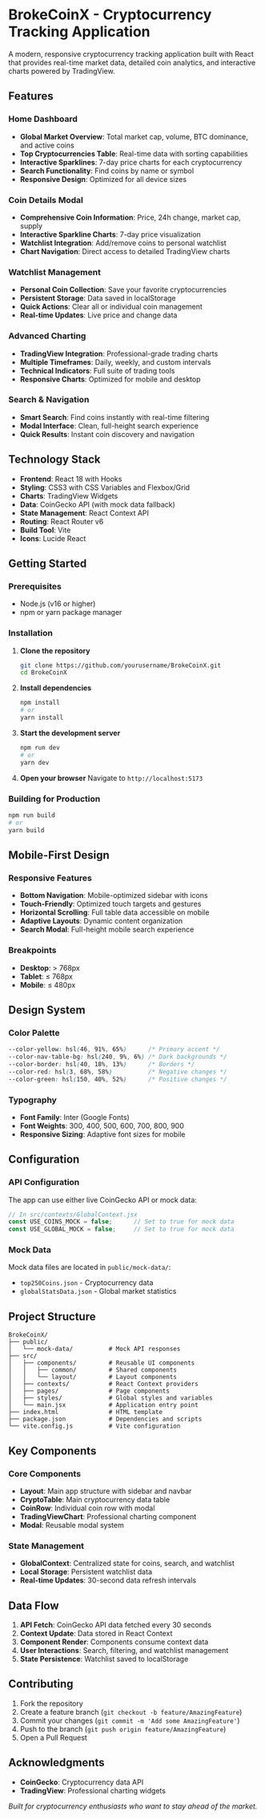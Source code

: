 # BrokeCoinX - Cryptocurrency Tracking Application

A modern, responsive cryptocurrency tracking application built with React that provides real-time market data, detailed coin analytics, and interactive charts powered by TradingView.

## Features

### **Home Dashboard**
- **Global Market Overview**: Total market cap, volume, BTC dominance, and active coins
- **Top Cryptocurrencies Table**: Real-time data with sorting capabilities
- **Interactive Sparklines**: 7-day price charts for each cryptocurrency
- **Search Functionality**: Find coins by name or symbol
- **Responsive Design**: Optimized for all device sizes

### **Coin Details Modal**
- **Comprehensive Coin Information**: Price, 24h change, market cap, supply
- **Interactive Sparkline Charts**: 7-day price visualization
- **Watchlist Integration**: Add/remove coins to personal watchlist
- **Chart Navigation**: Direct access to detailed TradingView charts

### **Watchlist Management**
- **Personal Coin Collection**: Save your favorite cryptocurrencies
- **Persistent Storage**: Data saved in localStorage
- **Quick Actions**: Clear all or individual coin management
- **Real-time Updates**: Live price and change data

### **Advanced Charting**
- **TradingView Integration**: Professional-grade trading charts
- **Multiple Timeframes**: Daily, weekly, and custom intervals
- **Technical Indicators**: Full suite of trading tools
- **Responsive Charts**: Optimized for mobile and desktop

### **Search & Navigation**
- **Smart Search**: Find coins instantly with real-time filtering
- **Modal Interface**: Clean, full-height search experience
- **Quick Results**: Instant coin discovery and navigation

## Technology Stack

- **Frontend**: React 18 with Hooks
- **Styling**: CSS3 with CSS Variables and Flexbox/Grid
- **Charts**: TradingView Widgets
- **Data**: CoinGecko API (with mock data fallback)
- **State Management**: React Context API
- **Routing**: React Router v6
- **Build Tool**: Vite
- **Icons**: Lucide React

## Getting Started

### Prerequisites
- Node.js (v16 or higher)
- npm or yarn package manager

### Installation

1. **Clone the repository**
   ```bash
   git clone https://github.com/yourusername/BrokeCoinX.git
   cd BrokeCoinX
   ```

2. **Install dependencies**
   ```bash
   npm install
   # or
   yarn install
   ```

3. **Start the development server**
   ```bash
   npm run dev
   # or
   yarn dev
   ```

4. **Open your browser**
   Navigate to `http://localhost:5173`

### Building for Production

```bash
npm run build
# or
yarn build
```

## Mobile-First Design

### **Responsive Features**
- **Bottom Navigation**: Mobile-optimized sidebar with icons
- **Touch-Friendly**: Optimized touch targets and gestures
- **Horizontal Scrolling**: Full table data accessible on mobile
- **Adaptive Layouts**: Dynamic content organization
- **Search Modal**: Full-height mobile search experience

### **Breakpoints**
- **Desktop**: > 768px
- **Tablet**: ≤ 768px
- **Mobile**: ≤ 480px

## Design System

### **Color Palette**
```css
--color-yellow: hsl(46, 91%, 65%)      /* Primary accent */
--color-nav-table-bg: hsl(240, 9%, 6%) /* Dark backgrounds */
--color-border: hsl(40, 18%, 13%)      /* Borders */
--color-red: hsl(3, 68%, 58%)          /* Negative changes */
--color-green: hsl(150, 40%, 52%)      /* Positive changes */
```

### **Typography**
- **Font Family**: Inter (Google Fonts)
- **Font Weights**: 300, 400, 500, 600, 700, 800, 900
- **Responsive Sizing**: Adaptive font sizes for mobile

## Configuration

### **API Configuration**
The app can use either live CoinGecko API or mock data:

```javascript
// In src/contexts/GlobalContext.jsx
const USE_COINS_MOCK = false;      // Set to true for mock data
const USE_GLOBAL_MOCK = false;     // Set to true for mock data
```

### **Mock Data**
Mock data files are located in `public/mock-data/`:
- `top250Coins.json` - Cryptocurrency data
- `globalStatsData.json` - Global market statistics

## Project Structure

```
BrokeCoinX/
├── public/
│   └── mock-data/          # Mock API responses
├── src/
│   ├── components/         # Reusable UI components
│   │   ├── common/         # Shared components
│   │   └── layout/         # Layout components
│   ├── contexts/           # React Context providers
│   ├── pages/              # Page components
│   ├── styles/             # Global styles and variables
│   └── main.jsx            # Application entry point
├── index.html              # HTML template
├── package.json            # Dependencies and scripts
└── vite.config.js          # Vite configuration
```

## Key Components

### **Core Components**
- **Layout**: Main app structure with sidebar and navbar
- **CryptoTable**: Main cryptocurrency data table
- **CoinRow**: Individual coin row with modal
- **TradingViewChart**: Professional charting component
- **Modal**: Reusable modal system

### **State Management**
- **GlobalContext**: Centralized state for coins, search, and watchlist
- **Local Storage**: Persistent watchlist data
- **Real-time Updates**: 30-second data refresh intervals

## Data Flow

1. **API Fetch**: CoinGecko API data fetched every 30 seconds
2. **Context Update**: Data stored in React Context
3. **Component Render**: Components consume context data
4. **User Interactions**: Search, filtering, and watchlist management
5. **State Persistence**: Watchlist saved to localStorage

## Contributing

1. Fork the repository
2. Create a feature branch (`git checkout -b feature/AmazingFeature`)
3. Commit your changes (`git commit -m 'Add some AmazingFeature'`)
4. Push to the branch (`git push origin feature/AmazingFeature`)
5. Open a Pull Request

## Acknowledgments

- **CoinGecko**: Cryptocurrency data API
- **TradingView**: Professional charting widgets

*Built for cryptocurrency enthusiasts who want to stay ahead of the market.*

